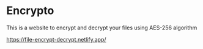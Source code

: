 # Encrypto
This is a website to encrypt and decrypt your files using AES-256 algorithm

https://file-encrypt-decrypt.netlify.app/
